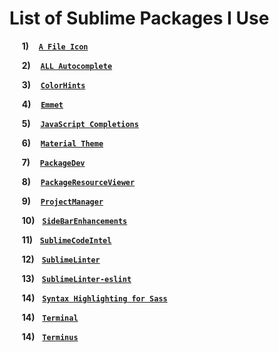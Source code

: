 # **List of Sublime Packages I Use**

&nbsp;&nbsp;&nbsp;&nbsp; **1)** &nbsp;&nbsp;&nbsp;[**`A File Icon`**](https://packagecontrol.io/packages/A%20File%20Icon)
 
&nbsp;&nbsp;&nbsp;&nbsp; **2)** &nbsp;&nbsp;&nbsp;[**`ALL Autocomplete`**](https://packagecontrol.io/packages/All%20Autocomplete)
 
&nbsp;&nbsp;&nbsp;&nbsp; **3)** &nbsp;&nbsp;&nbsp;[**`Color​Hints`**](https://packagecontrol.io/packages/ColorHints)

&nbsp;&nbsp;&nbsp;&nbsp; **4)** &nbsp;&nbsp;&nbsp;[**`Emmet`**](https://packagecontrol.io/packages/Emmet)
 
&nbsp;&nbsp;&nbsp;&nbsp; **5)** &nbsp;&nbsp;&nbsp;[**`JavaScript Completions`**](https://packagecontrol.io/packages/JavaScript%20Completions)
 
&nbsp;&nbsp;&nbsp;&nbsp; **6)** &nbsp;&nbsp;&nbsp;[**`Material Theme`**](https://packagecontrol.io/packages/Material%20Theme)

&nbsp;&nbsp;&nbsp;&nbsp; **7)** &nbsp;&nbsp;&nbsp;[**`Package​Dev`**](https://packagecontrol.io/packages/PackageDev)
  
&nbsp;&nbsp;&nbsp;&nbsp; **8)** &nbsp;&nbsp;&nbsp;[**`Package​Resource​Viewer`**](https://packagecontrol.io/packages/PackageResourceViewer)
   
&nbsp;&nbsp;&nbsp;&nbsp; **9)** &nbsp;&nbsp;&nbsp;[**`Project​Manager`**](https://packagecontrol.io/packages/ProjectManager)

&nbsp;&nbsp;&nbsp;&nbsp; **10)** &nbsp;&nbsp;[**`SideBar​Enhancements`**](https://packagecontrol.io/packages/SideBarEnhancements)

&nbsp;&nbsp;&nbsp;&nbsp; **11)** &nbsp;&nbsp;[**`Sublime​Code​Intel`**](https://packagecontrol.io/packages/SublimeCodeIntel)
 
&nbsp;&nbsp;&nbsp;&nbsp; **12)** &nbsp;&nbsp;[**`Sublime​Linter`**](https://packagecontrol.io/packages/SublimeLinter)
 
&nbsp;&nbsp;&nbsp;&nbsp; **13)** &nbsp;&nbsp;[**`Sublime​Linter-eslint`**](https://packagecontrol.io/packages/SublimeLinter-eslint)
 
&nbsp;&nbsp;&nbsp;&nbsp; **14)** &nbsp;&nbsp;[**`Syntax Highlighting for Sass`**](https://packagecontrol.io/packages/Syntax%20Highlighting%20for%20Sass)

&nbsp;&nbsp;&nbsp;&nbsp; **14)** &nbsp;&nbsp;[**`Terminal`**](https://packagecontrol.io/packages/Terminal)

&nbsp;&nbsp;&nbsp;&nbsp; **14)** &nbsp;&nbsp;[**`Terminus`**](https://packagecontrol.io/packages/Terminus)
